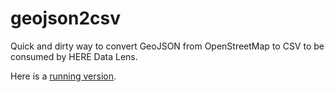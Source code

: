 # geojson2csv

Quick and dirty way to convert GeoJSON from OpenStreetMap to CSV to be consumed by HERE Data Lens.

Here is a [running version](mariandoerk.de/temp/geojson2csv/ "GeoJSON2CSV").

